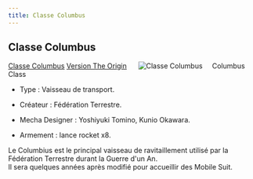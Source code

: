 ```yaml
---
title: Classe Columbus
---
```


Classe Columbus
---------------


[Classe Columbus](javascript:change_image_m('images/stories/saga/msgundam/mechas/columbus.png');) [Version The Origin](javascript:change_image_m('images/stories/saga/origin/mechas/columbus-class.png');)      ![Classe Columbus](/images/stories/saga/msgundam/mechas/columbus.png)    
Columbus Class
  
- Type : Vaisseau de transport. 
  
- Créateur : Fédération Terrestre. 
  
- Mecha Designer : Yoshiyuki Tomino, Kunio Okawara. 
  
- Armement : lance rocket x8. 



Le Columbius est le principal vaisseau de ravitaillement utilisé par la Fédération Terrestre durant la Guerre d'un An.   
Il sera quelques années après modifié pour accueillir des Mobile Suit.

